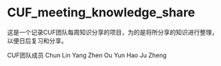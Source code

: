 CUF_meeting_knowledge_share
===========================

这是一个记录CUF团队每周知识分享的项目，为的是将所分享的知识进行整理，以便日后复习和分享。

CUF团队成员
Chun Lin Yang
Zhen Ou Yun
Hao Ju Zheng
